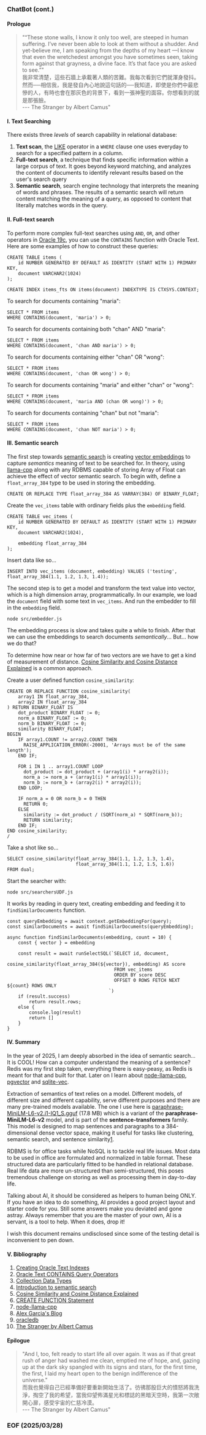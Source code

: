### ChatBot (cont.)


#### Prologue 
> "“These stone walls, I know it only too well, are steeped in human suffering. I’ve never been able to look at them without a shudder. And yet-believe me, I am speaking from the depths of my heart —I know that even the wretchedest amongst you have sometimes seen, taking form against that grayness, a divine face. It’s that face you are asked to see.”" <br />我非常清楚，這些石牆上承載著人類的苦難。我每次看到它們就渾身發抖。然而──相信我，我是發自內心地說這句話的──我知道，即使是你們中最悲慘的人，有時也會在那灰色的背景下，看到一張神聖的面容。你想看到的就是那張臉。<br />--- The Stranger by Albert Camus"


#### I. Text Searching
There exists three *levels* of search capability in relational database: 

1. **Text scan**, the [LIKE](https://www.w3schools.com/sql/sql_like.asp) operator in a `WHERE` clause one uses everyday to search for a specified pattern in a column. 
2. **Full-text search**, a technique that finds specific information within a large corpus of text. It goes beyond keyword matching, and analyzes the content of documents to identify relevant results based on the user's search query
3. **Semantic search**, search engine technology that interprets the meaning of words and phrases. The results of a semantic search will return content matching the meaning of a query, as opposed to content that literally matches words in the query.


#### II. Full-text search
To perform more complex full-text searches using `AND`, `OR`, and other operators in [Oracle 19c](https://docs.oracle.com/en/database/oracle/oracle-database/19/index.html), you can use the `CONTAINS` function with Oracle Text. Here are some examples of how to construct these queries:
```
CREATE TABLE items (
    id NUMBER GENERATED BY DEFAULT AS IDENTITY (START WITH 1) PRIMARY KEY,
    document VARCHAR2(1024)
);

CREATE INDEX items_fts ON items(document) INDEXTYPE IS CTXSYS.CONTEXT;
```

To search for documents containing "maria":
```
SELECT * FROM items
WHERE CONTAINS(document, 'maria') > 0;
```

To search for documents containing both "chan" AND "maria":
```
SELECT * FROM items
WHERE CONTAINS(document, 'chan AND maria') > 0;
```

To search for documents containing either "chan" OR "wong":
```
SELECT * FROM items
WHERE CONTAINS(document, 'chan OR wong') > 0;
```

To search for documents containing "maria" and either "chan" or "wong":
```
SELECT * FROM items
WHERE CONTAINS(document, 'maria AND (chan OR wong)') > 0;
```

To search for documents containing "chan" but not "maria":
```
SELECT * FROM items
WHERE CONTAINS(document, 'chan NOT maria') > 0;
```


#### III. Semantic search
The first step towards [semantic search](https://github.com/Albert0i/RedisVectorSearch/blob/main/SemanticSearch.md) is creating [vector embeddings](https://redis.io/glossary/vector-embeddings/) to capture *semantics* meaning of text to be searched for. In theory, using [llama-cpp](https://github.com/ggml-org/llama.cpp) along with any RDBMS capable of storing Array of Float can achieve the effect of vector semantic search. To begin with, define a `float_array_384` type to be used in storing the embedding. 
```
CREATE OR REPLACE TYPE float_array_384 AS VARRAY(384) OF BINARY_FLOAT;
```

Create the `vec_items` table with ordinary fields plus the `embedding` field. 
```
CREATE TABLE vec_items (
    id NUMBER GENERATED BY DEFAULT AS IDENTITY (START WITH 1) PRIMARY KEY,
    document VARCHAR2(1024),

    embedding float_array_384
);
```
Insert data like so...
```
INSERT INTO vec_items (document, embedding) VALUES ('testing', float_array_384(1.1, 1.2, 1.3, 1.4));
```

The second step is to get a model and transform the text value into vector, which is a high dimension array, programmatically. In our example, we load the `document` field with some text in `vec_items`. And run the embedder to fill in the `embedding` field. 
```
node src/embedder.js 
```

The embedding process is slow and takes quite a while to finish. After that we can use the embeddings to search documents *semantically*... But... how we do that? 

To determine how near or how far of two vectors are we have to get a kind of measurement of distance. [Cosine Similarity and Cosine Distance Explained](https://github.com/Albert0i/RedisVectorSearch/blob/main/cosine.md) is a common approach. 

Create a user defined function `cosine_similarity`: 
```
CREATE OR REPLACE FUNCTION cosine_similarity(
    array1 IN float_array_384,
    array2 IN float_array_384
) RETURN BINARY_FLOAT IS
    dot_product BINARY_FLOAT := 0;
    norm_a BINARY_FLOAT := 0;
    norm_b BINARY_FLOAT := 0;
    similarity BINARY_FLOAT;
BEGIN
    IF array1.COUNT != array2.COUNT THEN
      RAISE_APPLICATION_ERROR(-20001, 'Arrays must be of the same length');
    END IF;

    FOR i IN 1 .. array1.COUNT LOOP
      dot_product := dot_product + (array1(i) * array2(i));
      norm_a := norm_a + (array1(i) * array1(i));
      norm_b := norm_b + (array2(i) * array2(i));
    END LOOP;

    IF norm_a = 0 OR norm_b = 0 THEN
      RETURN 0;
    ELSE
      similarity := dot_product / (SQRT(norm_a) * SQRT(norm_b));
      RETURN similarity;
    END IF;
END cosine_similarity;
/
```

Take a shot like so... 
```
SELECT cosine_similarity(float_array_384(1.1, 1.2, 1.3, 1.4), 
                         float_array_384(1.1, 1.2, 1.5, 1.6)) 
FROM dual;
```

Start the searcher with: 
```
node src/searchersUDF.js
```

It works by reading in query text, creating embedding and feeding it to `findSimilarDocuments` function. 
```
const queryEmbedding = await context.getEmbeddingFor(query);
const similarDocuments = await findSimilarDocuments(queryEmbedding);
```

```
async function findSimilarDocuments(embedding, count = 10) {
    const { vector } = embedding

    const result = await runSelectSQL(`SELECT id, document, 
                                              cosine_similarity(float_array_384(${vector}), embedding) AS score 
                                       FROM vec_items
                                       ORDER BY score DESC  
                                       OFFSET 0 ROWS FETCH NEXT ${count} ROWS ONLY
                                     `)
    if (result.success)
        return result.rows;
    else {
        console.log(result)
        return []
    } 
}
```


#### IV. Summary 
In the year of 2025, I am deeply absorbed in the idea of semantic search... It is COOL! How can a computer understand the meaning of a sentence? Redis was my first step taken, everything there is easy-peasy, as Redis is meant for that and built for that. Later on I learn about [node-llama-cpp](https://www.npmjs.com/package/@node-llama-cpp/linux-x64), [pgvector](https://github.com/pgvector/pgvector) and [sqlite-vec](https://github.com/asg017/sqlite-vec). 

Extraction of semantics of text relies on a model. Different models, of different size and different capability, serve different purposes and there are many pre-trained models available. The one I use here is [paraphrase-MiniLM-L6-v2.i1-IQ1_S.gguf](https://huggingface.co/mradermacher/paraphrase-MiniLM-L6-v2-i1-GGUF/tree/main) (17.8 MB) which is a variant of the **paraphrase-MiniLM-L6-v2** model, and is part of the **sentence-transformers** family. This model is designed to map sentences and paragraphs to a 384-dimensional dense vector space, making it useful for tasks like clustering, semantic search, and sentence similarity[1](https://huggingface.co/sentence-transformers/paraphrase-MiniLM-L6-v2). 

RDBMS is for office tasks while NoSQL is to tackle real life issues. Most data to be used in office are formulated and normalized in table format. These structured data are particularly fitted to be handled in relational database. Real life data are more un-structured than semi-structured, this poses tremendous challenge on storing as well as processing them in day-to-day life. 

Talking about AI, it should be considered as helpers to human being ONLY. If you have an idea to do something, AI provides a good project layout and starter code for you. Still some answers make you deviated and gone astray. Always remember that you are the master of your own, AI is a servant, is a tool to help. When it does, drop it!

I wish this document remains undisclosed since some of the testing detail is inconvenient to pen down. 


#### V. Bibliography
1. [Creating Oracle Text Indexes](https://docs.oracle.com/en/database/oracle/oracle-database/19/ccapp/creating-oracle-text-indexes.html#GUID-3505DB0D-B507-4D2E-A157-F16BD79FCF6E)
2. [Oracle Text CONTAINS Query Operators](https://docs.oracle.com/en/database/oracle/oracle-database/21/ccref/oracle-text-CONTAINS-query-operators.html#GUID-6410B783-FC9A-4C99-B3AF-9E0349AA43D1)
3. [Collection Data Types](https://docs.oracle.com/en/database/oracle/oracle-database/19/adobj/collection-data-types.html)
4. [Introduction to semantic search](https://github.com/Albert0i/RedisVectorSearch/blob/main/SemanticSearch.md)
5. [Cosine Similarity and Cosine Distance Explained](https://github.com/Albert0i/RedisVectorSearch/blob/main/cosine.md)
6. [CREATE FUNCTION Statement](https://docs.oracle.com/en/database/oracle/oracle-database/12.2/lnpls/CREATE-FUNCTION-statement.html)
7. [node-llama-cpp](https://www.npmjs.com/package/node-llama-cpp)
8. [Alex Garcia's Blog](https://alexgarcia.xyz/blog/)
9. [oracledb](https://www.npmjs.com/package/oracledb)
10. [The Stranger by Albert Camus](https://www.macobo.com/essays/epdf/CAMUS,%20Albert%20-%20The%20Stranger.pdf)


#### Epilogue
> "And I, too, felt ready to start life all over again. It was as if that great rush of anger had washed me clean, emptied me of hope, and, gazing up at the dark sky spangled with its signs and stars, for the first time, the first, I laid my heart open to the benign indifference of the universe." <br />而我也覺得自己已經準備好要重新開始生活了。彷彿那股巨大的憤怒將我洗淨，掏空了我的希望，當我仰望佈滿星光和標誌的黑暗天空時，我第一次敞開心扉，感受宇宙的仁慈冷漠。<br />--- The Stranger by Albert Camus"


### EOF (2025/03/28)
